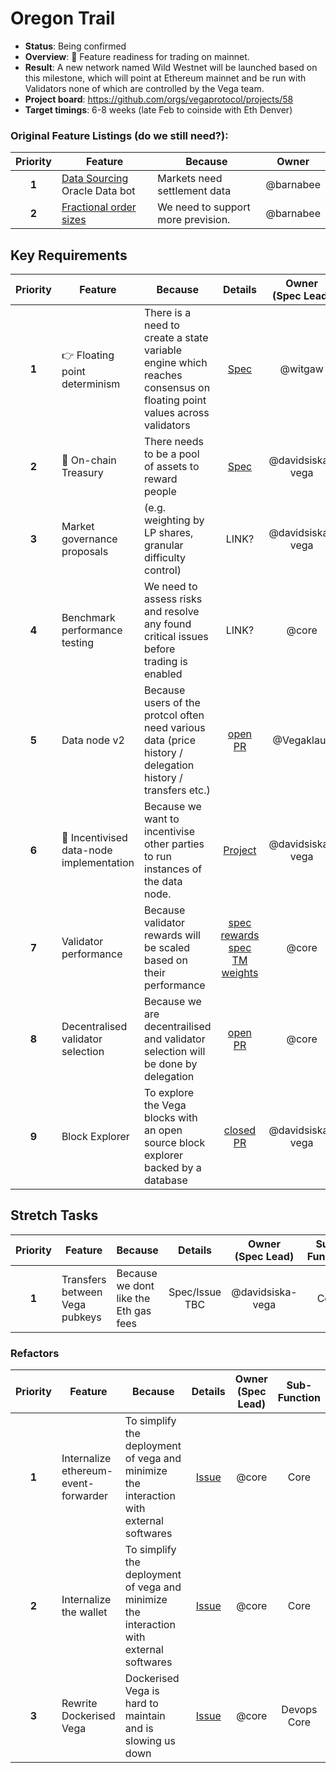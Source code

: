 # Oregon Trail

* **Status**: Being confirmed
* **Overview**: 🤠 Feature readiness for trading on mainnet.
* **Result**: A new network named Wild Westnet will be launched based on this milestone, which will point at Ethereum mainnet and be run with Validators none of which are controlled by the Vega team.
* **Project board**: https://github.com/orgs/vegaprotocol/projects/58
* **Target timings**: 6-8 weeks (late Feb to coinside with Eth Denver)


### Original Feature Listings (do we still need?):
| Priority | Feature | Because | Owner |
|:---------:|---------|---------|:------:|
| **1** | [Data Sourcing](https://github.com/orgs/vegaprotocol/projects/19) Oracle Data bot |  Markets need settlement data | @barnabee  |
| **2** | [Fractional order sizes](https://github.com/orgs/vegaprotocol/projects/69) |  We need to support more prevision. | @barnabee  |


## Key Requirements
| Priority | Feature | Because | Details | Owner </br>(Spec Lead) | Sub-Function |
|:---------:|---------|---------|:------:|:------:|:------:|
| **1** | 👉 Floating point determinism | There is a need to create a state variable engine which reaches consensus on floating point values across validators | [Spec](https://github.com/vegaprotocol/specs-internal/blob/master/protocol/0065-floating-point-consensus.md) | @witgaw | Core |
| **2** | 👑 On-chain Treasury | There needs to be a pool of assets to reward people | [Spec](https://github.com/vegaprotocol/specs-internal/blob/master/protocol/0055-on-chain-treasury.md) | @davidsiska-vega | Core |
| **3** | Market governance proposals | (e.g. weighting by LP shares, granular difficulty control) | LINK? | @davidsiska-vega | Core |
| **4** | Benchmark performance testing | We need to assess risks and resolve any found critical issues before trading is enabled | LINK? | @core | Core |
| **5** | Data node v2 | Because users of the protcol often need various data (price history / delegation history / transfers etc.) | [open PR](https://github.com/vegaprotocol/specs-internal/pull/763) | @Vegaklaus | Research</br>Front End</br>Core |
| **6** | 🤑 Incentivised data-node implementation | Because we want to incentivise other parties to run instances of the data node. | [Project](https://github.com/orgs/vegaprotocol/projects/92)| @davidsiska-vega | Core |
| **7** | Validator performance  | Because validator rewards will be scaled based on their performance | [spec rewards](https://github.com/vegaprotocol/specs-internal/blob/master/protocol/0064-validator-performance-based-rewards.md) </br> [spec TM weights](https://github.com/vegaprotocol/specs-internal/blob/master/protocol/0065-validator-tendermint-weights.md) | @core | Core |
| **8** | Decentralised validator selection  | Because we are decentrailised and validator selection will be done by delegation | [open PR](https://github.com/vegaprotocol/specs-internal/pull/766) | @core | Core |
| **9** | Block Explorer  | To explore the Vega blocks with an open source block explorer backed by a database | [closed PR](https://github.com/vegaprotocol/specs-internal/pull/508) | @davidsiska-vega | Core</br>Front End |


## Stretch Tasks
| Priority | Feature | Because | Details | Owner </br>(Spec Lead) | Sub-Function |
|:---------:|---------|---------|:------:|:------:|:------:|
| **1** | Transfers between Vega pubkeys | Because we dont like the Eth gas fees | Spec/Issue TBC| @davidsiska-vega | Core |


### Refactors
| Priority | Feature | Because | Details | Owner </br>(Spec Lead) | Sub-Function |
|:---------:|---------|---------|:------:|:------:|:------:|
| **1** | Internalize ethereum-event-forwarder | To simplify the deployment of vega and minimize the interaction with external softwares | [Issue](https://github.com/vegaprotocol/vega/issues/4553) | @core | Core |
| **2** | Internalize the wallet | To simplify the deployment of vega and minimize the interaction with external softwares | [Issue](https://github.com/vegaprotocol/vega/issues/4562) | @core | Core |
| **3** | Rewrite Dockerised Vega | Dockerised Vega is hard to maintain and is slowing us down | [Issue](https://github.com/orgs/vegaprotocol/projects/95#card-68976394) | @core | Devops</br>Core |

